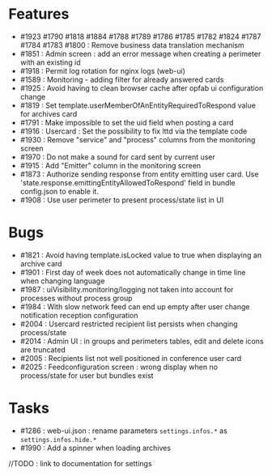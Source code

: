 

# Features



* #1923 #1790 #1818 #1884 #1788 #1789 #1786 #1785 #1782 #1824 #1787 #1784 #1783 #1800 : Remove business data translation mechanism
* #1851 : Admin screen : add an error message when creating a perimeter with an existing id 
* #1918 : Permit log rotation for nginx logs (web-ui)
* #1589 : Monitoring - adding filter for already answered cards
* #1925 : Avoid having to clean browser cache after opfab ui configuration change
* #1819 : Set template.userMemberOfAnEntityRequiredToRespond value for archives card
* #1791 : Make impossible to set the uid field when posting a card
* #1916 : Usercard : Set the possibility to fix lttd via the template code
* #1930 : Remove "service" and "process" columns from the monitoring screen
* #1970 : Do not make a sound for card sent by current user
* #1915 : Add "Emitter" column in the monitoring screen
* #1873 : Authorize sending response from entity emitting user card. Use 'state.response.emittingEntityAllowedToRespond' field in bundle config.json to enable it.
* #1908 : Use user perimeter to present process/state list in UI

# Bugs

* #1821 : Avoid having template.isLocked value to true when displaying an archive card
* #1901 : First day of week does not automatically change in time line when changing language
* #1987 : uiVisibility.monitoring/logging not taken into account for processes without process group
* #1984 : With slow network feed can end up empty after user change notification reception configuration
* #2004 : Usercard restricted recipient list persists when changing process/state
* #2014 : Admin UI : in groups and perimeters tables, edit and delete icons are truncated
* #2005 : Recipients list not well positioned in conference user card
* #2025 : Feedconfiguration screen : wrong display when no process/state for user but bundles exist

# Tasks

* #1286 : web-ui.json : rename parameters `settings.infos.*` as `settings.infos.hide.*`
* #1990 : Add a spinner when loading archives

//TODO : link to documentation for settings 
